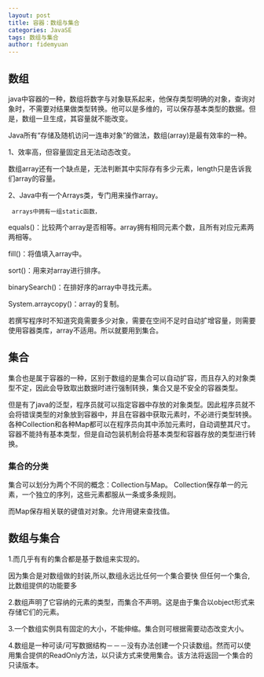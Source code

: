 ```yaml
---
layout: post
title: 容器：数组与集合
categories: JavaSE
tags: 数组与集合
author: fidemyuan
---
```


## 数组

java中容器的一种，数组将数字与对象联系起来，他保存类型明确的对象，查询对象时，不需要对结果做类型转换。他可以是多维的，可以保存基本类型的数据。但是，数组一旦生成，其容量就不能改变。 

Java所有“存储及随机访问一连串对象”的做法，数组(array)是最有效率的一种。

1、效率高，但容量固定且无法动态改变。

数组array还有一个缺点是，无法判断其中实际存有多少元素，length只是告诉我们array的容量。

2、Java中有一个Arrays类，专门用来操作array。

     arrays中拥有一组static函数，

   equals()：比较两个array是否相等。array拥有相同元素个数，且所有对应元素两两相等。

   fill()：将值填入array中。

   sort()：用来对array进行排序。

   binarySearch()：在排好序的array中寻找元素。

   System.arraycopy()：array的复制。

若撰写程序时不知道究竟需要多少对象，需要在空间不足时自动扩增容量，则需要使用容器类库，array不适用。所以就要用到集合。

## 集合

集合也是属于容器的一种，区别于数组的是集合可以自动扩容，而且存入的对象类型不定，因此会导致取出数据时进行强制转换，集合又是不安全的容器类型。

但是有了java的泛型，程序员就可以指定容器中存放的对象类型。因此程序员就不会将错误类型的对象放到容器中，并且在容器中获取元素时，不必进行类型转换。各种Collection和各种Map都可以在程序员向其中添加元素时，自动调整其尺寸。容器不能持有基本类型，但是自动包装机制会将基本类型和容器存放的类型进行转换。 

### 集合的分类

集合可以划分为两个不同的概念：Collection与Map。 Collection保存单一的元素，一个独立的序列，这些元素都服从一条或多条规则。

而Map保存相关联的键值对对象。允许用键来查找值。

## 数组与集合

1.而几乎有有的集合都是基于数组来实现的。

因为集合是对数组做的封装,所以,数组永远比任何一个集合要快
但任何一个集合,比数组提供的功能要多 

2.数组声明了它容纳的元素的类型，而集合不声明。这是由于集合以object形式来存储它们的元素。 

3.一个数组实例具有固定的大小，不能伸缩。集合则可根据需要动态改变大小。 

4.数组是一种可读/可写数据结构－－－没有办法创建一个只读数组。然而可以使用集合提供的ReadOnly方法，以只读方式来使用集合。该方法将返回一个集合的只读版本。


